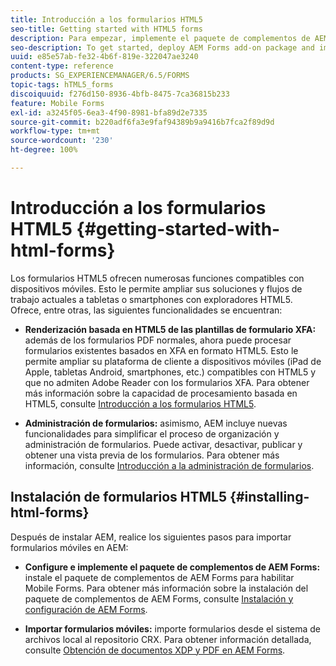 ```yaml
---
title: Introducción a los formularios HTML5
seo-title: Getting started with HTML5 forms
description: Para empezar, implemente el paquete de complementos de AEM Forms e importe los formularios HTML5 existentes en AEM.
seo-description: To get started, deploy AEM Forms add-on package and import existing HTML5 forms to AEM.
uuid: e85e57ab-fe32-4b6f-819e-322047ae3240
content-type: reference
products: SG_EXPERIENCEMANAGER/6.5/FORMS
topic-tags: hTML5_forms
discoiquuid: f276d150-8936-4bfb-8475-7ca36815b233
feature: Mobile Forms
exl-id: a3245f05-6ea3-4f90-8981-bfa89d2e7335
source-git-commit: b220adf6fa3e9faf94389b9a9416b7fca2f89d9d
workflow-type: tm+mt
source-wordcount: '230'
ht-degree: 100%

---
```


# Introducción a los formularios HTML5 {#getting-started-with-html-forms}

Los formularios HTML5 ofrecen numerosas funciones compatibles con dispositivos móviles. Esto le permite ampliar sus soluciones y flujos de trabajo actuales a tabletas o smartphones con exploradores HTML5. Ofrece, entre otras, las siguientes funcionalidades se encuentran:

* **Renderización basada en HTML5 de las plantillas de formulario XFA:** además de los formularios PDF normales, ahora puede procesar formularios existentes basados en XFA en formato HTML5. Esto le permite ampliar su plataforma de cliente a dispositivos móviles (iPad de Apple, tabletas Android, smartphones, etc.) compatibles con HTML5 y que no admiten Adobe Reader con los formularios XFA. Para obtener más información sobre la capacidad de procesamiento basada en HTML5, consulte [Introducción a los formularios HTML5](/help/forms/using/introduction.md).

* **Administración de formularios:** asimismo, AEM incluye nuevas funcionalidades para simplificar el proceso de organización y administración de formularios. Puede activar, desactivar, publicar y obtener una vista previa de los formularios. Para obtener más información, consulte [Introducción a la administración de formularios](/help/forms/using/introduction-managing-forms.md).

## Instalación de formularios HTML5 {#installing-html-forms}

Después de instalar AEM, realice los siguientes pasos para importar formularios móviles en AEM:

* **Configure e implemente el paquete de complementos de AEM Forms:** instale el paquete de complementos de AEM Forms para habilitar Mobile Forms. Para obtener más información sobre la instalación del paquete de complementos de AEM Forms, consulte [Instalación y configuración de AEM Forms](/help/forms/using/installing-configuring-aem-forms-osgi.md).

* **Importar formularios móviles:** importe formularios desde el sistema de archivos local al repositorio CRX. Para obtener información detallada, consulte [Obtención de documentos XDP y PDF en AEM Forms](/help/forms/using/get-xdp-pdf-documents-aem.md).
